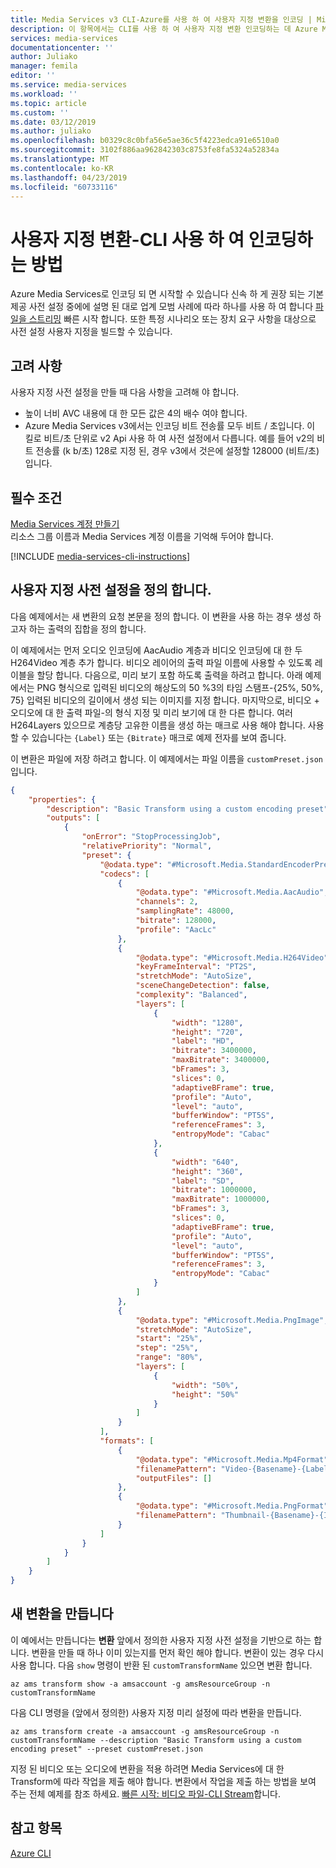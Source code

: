 ```yaml
---
title: Media Services v3 CLI-Azure를 사용 하 여 사용자 지정 변환을 인코딩 | Microsoft Docs
description: 이 항목에서는 CLI를 사용 하 여 사용자 지정 변환 인코딩하는 데 Azure Media Services v3을 사용 하는 방법을 보여 줍니다.
services: media-services
documentationcenter: ''
author: Juliako
manager: femila
editor: ''
ms.service: media-services
ms.workload: ''
ms.topic: article
ms.custom: ''
ms.date: 03/12/2019
ms.author: juliako
ms.openlocfilehash: b0329c8c0bfa56e5ae36c5f4223edca91e6510a0
ms.sourcegitcommit: 3102f886aa962842303c8753fe8fa5324a52834a
ms.translationtype: MT
ms.contentlocale: ko-KR
ms.lasthandoff: 04/23/2019
ms.locfileid: "60733116"
---
```

# <a name="how-to-encode-with-a-custom-transform---cli"></a>사용자 지정 변환-CLI 사용 하 여 인코딩하는 방법

Azure Media Services로 인코딩 되 면 시작할 수 있습니다 신속 하 게 권장 되는 기본 제공 사전 설정 중에에 설명 된 대로 업계 모범 사례에 따라 하나를 사용 하 여 합니다 [파일을 스트리밍](stream-files-cli-quickstart.md#create-a-transform-for-adaptive-bitrate-encoding) 빠른 시작 합니다. 또한 특정 시나리오 또는 장치 요구 사항을 대상으로 사전 설정 사용자 지정을 빌드할 수 있습니다.

## <a name="considerations"></a>고려 사항

사용자 지정 사전 설정을 만들 때 다음 사항을 고려해 야 합니다.

* 높이 너비 AVC 내용에 대 한 모든 값은 4의 배수 여야 합니다.
* Azure Media Services v3에서는 인코딩 비트 전송률 모두 비트 / 초입니다. 이 킬로 비트/초 단위로 v2 Api 사용 하 여 사전 설정에서 다릅니다. 예를 들어 v2의 비트 전송률 (k b/초) 128로 지정 된, 경우 v3에서 것은에 설정할 128000 (비트/초)입니다.

## <a name="prerequisites"></a>필수 조건 

[Media Services 계정 만들기](create-account-cli-how-to.md) <br/>리소스 그룹 이름과 Media Services 계정 이름을 기억해 두어야 합니다. 

[!INCLUDE [media-services-cli-instructions](../../../includes/media-services-cli-instructions.md)]

## <a name="define-a-custom-preset"></a>사용자 지정 사전 설정을 정의 합니다.

다음 예제에서는 새 변환의 요청 본문을 정의 합니다. 이 변환을 사용 하는 경우 생성 하고자 하는 출력의 집합을 정의 합니다. 

이 예제에서는 먼저 오디오 인코딩에 AacAudio 계층과 비디오 인코딩에 대 한 두 H264Video 계층 추가 합니다. 비디오 레이어의 출력 파일 이름에 사용할 수 있도록 레이블을 할당 합니다. 다음으로, 미리 보기 포함 하도록 출력을 하려고 합니다. 아래 예제에서는 PNG 형식으로 입력된 비디오의 해상도의 50 %3의 타임 스탬프-{25%, 50%, 75} 입력된 비디오의 길이에서 생성 되는 이미지를 지정 합니다. 마지막으로, 비디오 + 오디오에 대 한 출력 파일-의 형식 지정 및 미리 보기에 대 한 다른 합니다. 여러 H264Layers 있으므로 계층당 고유한 이름을 생성 하는 매크로 사용 해야 합니다. 사용할 수 있습니다는 `{Label}` 또는 `{Bitrate}` 매크로 예제 전자를 보여 줍니다.

이 변환은 파일에 저장 하려고 합니다. 이 예제에서는 파일 이름을 `customPreset.json`입니다. 

```json
{
    "properties": {
        "description": "Basic Transform using a custom encoding preset",
        "outputs": [
            {
                "onError": "StopProcessingJob",
                "relativePriority": "Normal",
                "preset": {
                    "@odata.type": "#Microsoft.Media.StandardEncoderPreset",
                    "codecs": [
                        {
                            "@odata.type": "#Microsoft.Media.AacAudio",
                            "channels": 2,
                            "samplingRate": 48000,
                            "bitrate": 128000,
                            "profile": "AacLc"
                        },
                        {
                            "@odata.type": "#Microsoft.Media.H264Video",
                            "keyFrameInterval": "PT2S",
                            "stretchMode": "AutoSize",
                            "sceneChangeDetection": false,
                            "complexity": "Balanced",
                            "layers": [
                                {
                                    "width": "1280",
                                    "height": "720",
                                    "label": "HD",
                                    "bitrate": 3400000,
                                    "maxBitrate": 3400000,
                                    "bFrames": 3,
                                    "slices": 0,
                                    "adaptiveBFrame": true,
                                    "profile": "Auto",
                                    "level": "auto",
                                    "bufferWindow": "PT5S",
                                    "referenceFrames": 3,
                                    "entropyMode": "Cabac"
                                },
                                {
                                    "width": "640",
                                    "height": "360",
                                    "label": "SD",
                                    "bitrate": 1000000,
                                    "maxBitrate": 1000000,
                                    "bFrames": 3,
                                    "slices": 0,
                                    "adaptiveBFrame": true,
                                    "profile": "Auto",
                                    "level": "auto",
                                    "bufferWindow": "PT5S",
                                    "referenceFrames": 3,
                                    "entropyMode": "Cabac"
                                }
                            ]
                        },
                        {
                            "@odata.type": "#Microsoft.Media.PngImage",
                            "stretchMode": "AutoSize",
                            "start": "25%",
                            "step": "25%",
                            "range": "80%",
                            "layers": [
                                {
                                    "width": "50%",
                                    "height": "50%"
                                }
                            ]
                        }
                    ],
                    "formats": [
                        {
                            "@odata.type": "#Microsoft.Media.Mp4Format",
                            "filenamePattern": "Video-{Basename}-{Label}{Extension}",
                            "outputFiles": []
                        },
                        {
                            "@odata.type": "#Microsoft.Media.PngFormat",
                            "filenamePattern": "Thumbnail-{Basename}-{Index}{Extension}"
                        }
                    ]
                }
            }
        ]
    }
}

```

## <a name="create-a-new-transform"></a>새 변환을 만듭니다  

이 예에서는 만듭니다는 **변환** 앞에서 정의한 사용자 지정 사전 설정을 기반으로 하는 합니다. 변환을 만들 때 하나 이미 있는지를 먼저 확인 해야 합니다. 변환이 있는 경우 다시 사용 합니다. 다음 `show` 명령이 반환 된 `customTransformName` 있으면 변환 합니다.

```cli
az ams transform show -a amsaccount -g amsResourceGroup -n customTransformName
```

다음 CLI 명령을 (앞에서 정의한) 사용자 지정 미리 설정에 따라 변환을 만듭니다. 

```cli
az ams transform create -a amsaccount -g amsResourceGroup -n customTransformName --description "Basic Transform using a custom encoding preset" --preset customPreset.json
```

지정 된 비디오 또는 오디오에 변환을 적용 하려면 Media Services에 대 한 Transform에 따라 작업을 제출 해야 합니다. 변환에서 작업을 제출 하는 방법을 보여 주는 전체 예제를 참조 하세요. [빠른 시작: 비디오 파일-CLI Stream](stream-files-cli-quickstart.md)합니다.

## <a name="see-also"></a>참고 항목

[Azure CLI](https://docs.microsoft.com/cli/azure/ams?view=azure-cli-latest)
